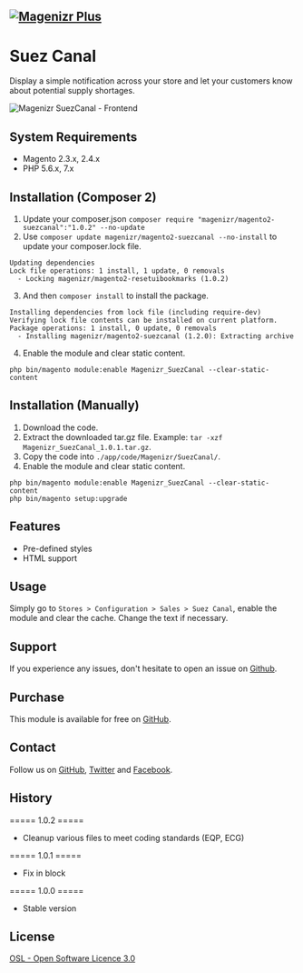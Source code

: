 [![Magenizr Plus](https://images2.imgbox.com/11/6b/yVOOloaA_o.gif)](https://account.magenizr.com)
---

# Suez Canal
Display a simple notification across your store and let your customers know about potential supply shortages.

![Magenizr SuezCanal - Frontend](https://images2.imgbox.com/4a/ea/4eCuilKJ_o.gif)

## System Requirements
- Magento 2.3.x, 2.4.x
- PHP 5.6.x, 7.x

## Installation (Composer 2)

1. Update your composer.json `composer require "magenizr/magento2-suezcanal":"1.0.2" --no-update`
2. Use `composer update magenizr/magento2-suezcanal --no-install` to update your composer.lock file.

```
Updating dependencies
Lock file operations: 1 install, 1 update, 0 removals
  - Locking magenizr/magento2-resetuibookmarks (1.0.2)
```

3. And then `composer install` to install the package.

```
Installing dependencies from lock file (including require-dev)
Verifying lock file contents can be installed on current platform.
Package operations: 1 install, 0 update, 0 removals
  - Installing magenizr/magento2-suezcanal (1.2.0): Extracting archive
```

4. Enable the module and clear static content.

```
php bin/magento module:enable Magenizr_SuezCanal --clear-static-content
```

## Installation (Manually)
1. Download the code.
2. Extract the downloaded tar.gz file. Example: `tar -xzf Magenizr_SuezCanal_1.0.1.tar.gz`.
3. Copy the code into `./app/code/Magenizr/SuezCanal/`.
4. Enable the module and clear static content.

```
php bin/magento module:enable Magenizr_SuezCanal --clear-static-content
php bin/magento setup:upgrade
```

## Features
* Pre-defined styles
* HTML support

## Usage
Simply go to `Stores > Configuration > Sales > Suez Canal`, enable the module and clear the cache. Change the text if necessary.

## Support
If you experience any issues, don't hesitate to open an issue on [Github](https://github.com/magenizr/Magenizr_SuezCanal/issues).

## Purchase
This module is available for free on [GitHub](https://github.com/magenizr).

## Contact
Follow us on [GitHub](https://github.com/magenizr), [Twitter](https://twitter.com/magenizr) and [Facebook](https://www.facebook.com/magenizr).

## History
===== 1.0.2 =====
* Cleanup various files to meet coding standards (EQP, ECG)

===== 1.0.1 =====
* Fix in block

===== 1.0.0 =====
* Stable version

## License
[OSL - Open Software Licence 3.0](https://opensource.org/licenses/osl-3.0.php)
